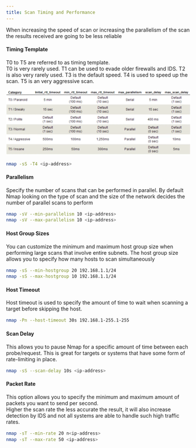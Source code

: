 ```yaml
---
title: Scan Timing and Performance
---
```


When increasing the speed of scan or increasing the parallelism of the scan the results received are going to be less reliable

#### Timing Template

T0 to T5 are referred to as timing template.  
T0 is very rarely used. T1 can be used to evade older firewalls and IDS. T2 is also very rarely used. T3 is the default speed. T4 is used to speed up the scan. T5 is an very aggressive scan.

![Nmap Timing Template|600](../../images/nmap-timing-template.png)

````bash
nmap -sS -T4 <ip-address>
````

#### Parallelism

Specify the number of scans that can be performed in parallel. By default Nmap looking on the type of scan and the size of the network decides the number of parallel scans to perform

````bash
nmap -sV --min-parallelism 10 <ip-address>
nmap -sV --max-parallelism 10 <ip-address>
````

#### Host Group Sizes

You can customize the minimum and maximum host group size when performing large scans that involve entire subnets. The host group size allows you to specify how many hosts to scan simultaneously

````bash
nmap -sS --min-hostgroup 20 192.168.1.1/24
nmap -sS --max-hostgroup 10 192.168.1.1/24
````

#### Host Timeout

Host timeout is used to specify the amount of time to wait when scanning a target before skipping the host.

````bash
nmap -Pn --host-timeout 30s 192.168.1-255.1-255
````

#### Scan Delay

This allows you to pause Nmap for a specific amount of time between each probe/request. This is great for targets or systems that have some form of rate-limiting in place.

````bash
nmap -sS --scan-delay 10s <ip-address>
````

#### Packet Rate

This option allows you to specify the minimum and maximum amount of packets you want to send per second.  
Higher the scan rate the less accurate the result, it will also increase detection by IDS and not all systems are able to handle such high traffic rates.

````bash
nmap -sT --min-rate 20 n<ip-address>
nmap -sT --max-rate 50 <ip-address>
````